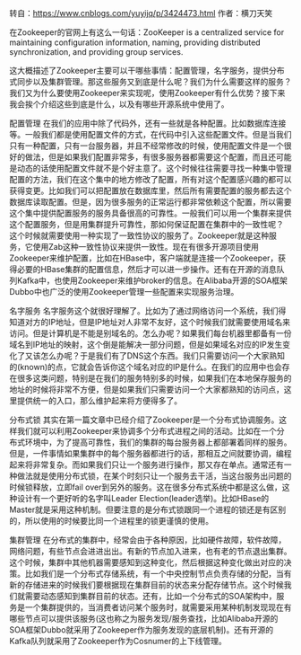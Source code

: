 转自：https://www.cnblogs.com/yuyijq/p/3424473.html
作者：横刀天笑

在Zookeeper的官网上有这么一句话：ZooKeeper is a centralized service for maintaining configuration information, naming, providing distributed synchronization, and providing group services. 

这大概描述了Zookeeper主要可以干哪些事情：配置管理，名字服务，提供分布式同步以及集群管理。那这些服务又到底是什么呢？我们为什么需要这样的服务？我们又为什么要使用Zookeeper来实现呢，使用Zookeeper有什么优势？接下来我会挨个介绍这些到底是什么，以及有哪些开源系统中使用了。

配置管理
在我们的应用中除了代码外，还有一些就是各种配置。比如数据库连接等。一般我们都是使用配置文件的方式，在代码中引入这些配置文件。但是当我们只有一种配置，只有一台服务器，并且不经常修改的时候，使用配置文件是一个很好的做法，但是如果我们配置非常多，有很多服务器都需要这个配置，而且还可能是动态的话使用配置文件就不是个好主意了。这个时候往往需要寻找一种集中管理配置的方法，我们在这个集中的地方修改了配置，所有对这个配置感兴趣的都可以获得变更。比如我们可以把配置放在数据库里，然后所有需要配置的服务都去这个数据库读取配置。但是，因为很多服务的正常运行都非常依赖这个配置，所以需要这个集中提供配置服务的服务具备很高的可靠性。一般我们可以用一个集群来提供这个配置服务，但是用集群提升可靠性，那如何保证配置在集群中的一致性呢？ 这个时候就需要使用一种实现了一致性协议的服务了。Zookeeper就是这种服务，它使用Zab这种一致性协议来提供一致性。现在有很多开源项目使用Zookeeper来维护配置，比如在HBase中，客户端就是连接一个Zookeeper，获得必要的HBase集群的配置信息，然后才可以进一步操作。还有在开源的消息队列Kafka中，也使用Zookeeper来维护broker的信息。在Alibaba开源的SOA框架Dubbo中也广泛的使用Zookeeper管理一些配置来实现服务治理。

名字服务
名字服务这个就很好理解了。比如为了通过网络访问一个系统，我们得知道对方的IP地址，但是IP地址对人非常不友好，这个时候我们就需要使用域名来访问。但是计算机是不能是别域名的。怎么办呢？如果我们每台机器里都备有一份域名到IP地址的映射，这个倒是能解决一部分问题，但是如果域名对应的IP发生变化了又该怎么办呢？于是我们有了DNS这个东西。我们只需要访问一个大家熟知的(known)的点，它就会告诉你这个域名对应的IP是什么。在我们的应用中也会存在很多这类问题，特别是在我们的服务特别多的时候，如果我们在本地保存服务的地址的时候将非常不方便，但是如果我们只需要访问一个大家都熟知的访问点，这里提供统一的入口，那么维护起来将方便得多了。

分布式锁
其实在第一篇文章中已经介绍了Zookeeper是一个分布式协调服务。这样我们就可以利用Zookeeper来协调多个分布式进程之间的活动。比如在一个分布式环境中，为了提高可靠性，我们的集群的每台服务器上都部署着同样的服务。但是，一件事情如果集群中的每个服务器都进行的话，那相互之间就要协调，编程起来将非常复杂。而如果我们只让一个服务进行操作，那又存在单点。通常还有一种做法就是使用分布式锁，在某个时刻只让一个服务去干活，当这台服务出问题的时候锁释放，立即fail over到另外的服务。这在很多分布式系统中都是这么做，这种设计有一个更好听的名字叫Leader Election(leader选举)。比如HBase的Master就是采用这种机制。但要注意的是分布式锁跟同一个进程的锁还是有区别的，所以使用的时候要比同一个进程里的锁更谨慎的使用。

集群管理
在分布式的集群中，经常会由于各种原因，比如硬件故障，软件故障，网络问题，有些节点会进进出出。有新的节点加入进来，也有老的节点退出集群。这个时候，集群中其他机器需要感知到这种变化，然后根据这种变化做出对应的决策。比如我们是一个分布式存储系统，有一个中央控制节点负责存储的分配，当有新的存储进来的时候我们要根据现在集群目前的状态来分配存储节点。这个时候我们就需要动态感知到集群目前的状态。还有，比如一个分布式的SOA架构中，服务是一个集群提供的，当消费者访问某个服务时，就需要采用某种机制发现现在有哪些节点可以提供该服务(这也称之为服务发现/服务查找，比如Alibaba开源的SOA框架Dubbo就采用了Zookeeper作为服务发现的底层机制)。还有开源的Kafka队列就采用了Zookeeper作为Cosnumer的上下线管理。